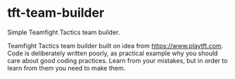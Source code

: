 # tft-team-builder
Simple Teamfight Tactics team builder.

Teamfight Tactics team builder built on idea from https://www.playtft.com. Code is deliberately written poorly, as practical example why
you should care about good coding practices. Learn from your mistakes, but in order to learn from them you need to make them.
